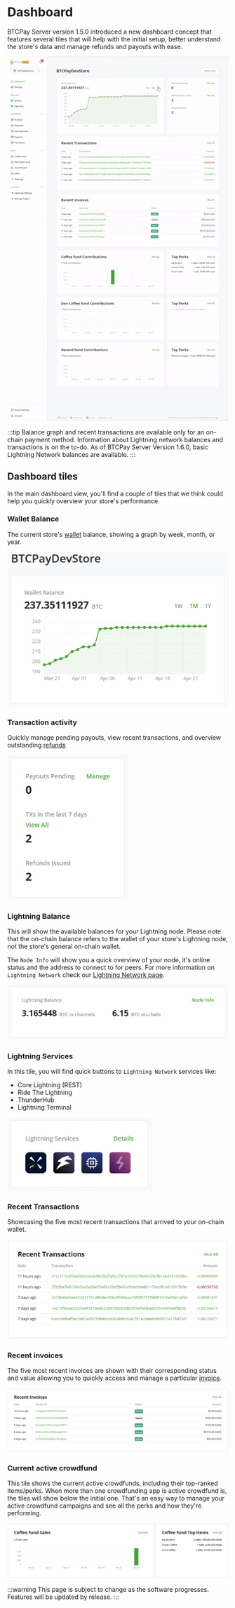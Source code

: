 # Dashboard

BTCPay Server version 1.5.0 introduced a new dashboard concept that features several tiles that will help with the initial setup, better understand the store's data and manage refunds and payouts with ease.

![BTCPay Server Navigation](./img/dashboard/dashboardgif.gif)

:::tip
Balance graph and recent transactions are available only for an on-chain payment method.
Information about Lightning network balances and transactions is on the to-do. As of BTCPay Server Version 1.6.0, basic Lightning Network balances are available.
:::

## Dashboard tiles

In the main dashboard view, you'll find a couple of tiles that we think could help you quickly overview your store's performance.

### Wallet Balance

The current store's [wallet](Wallet.md) balance, showing a graph by week, month, or year.

![BTCPay Server Navigation](./img/dashboard/wallet-view.jpg)

### Transaction activity

Quickly manage pending payouts, view recent transactions, and overview outstanding [refunds](Refund.md)

![BTCPay Server Navigation](./img/dashboard/tx-activity-view.jpg)

### Lightning Balance

This will show the available balances for your Lightning node.
Please note that the on-chain balance refers to the wallet of your store's Lightning node, not the store's general on-chain wallet.

The `Node Info` will show you a quick overview of your node, it's online status and the address to connect to for peers.
For more information on `Lightning Network` check our [Lightning Network page](./LightningNetwork.md).

![BTCPay Server Dashboard LN](./img/dashboard/btcpayLNDashboard3.jpg)

### Lightning Services

In this tile, you will find quick buttons to `Lightning Network` services like:

- Core Lightning (REST)
- Ride The Lightning
- ThunderHub
- Lightning Terminal

![BTCPay Server Dashboard LN](./img/dashboard/btcpayLNDashboard4.jpg)

### Recent Transactions

Showcasing the five most recent transactions that arrived to your on-chain wallet.

![BTCPay Server Navigation](./img/dashboard/recent-tx-view.jpg)

### Recent invoices

The five most recent invoices are shown with their corresponding status and value allowing you to quickly access and manage a particular [invoice](/Invoices.md).

![BTCPay Server Navigation](./img/dashboard/recent-invoice-view.jpg)

### Current active crowdfund

This tile shows the current active crowdfunds, including their top-ranked items/perks. When more than one crowdfunding app is active crowdfund is, the tiles will show below the initial one. That's an easy way to manage your active crowdfund campaigns and see all the perks and how they're performing.

![BTCPay Server Navigation](./img/dashboard/fund-full-view.jpg)

:::warning
This page is subject to change as the software progresses. Features will be updated by release.
:::

